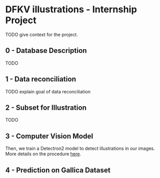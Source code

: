 # DFKV illustrations - Internship Project

TODO give context for the project.

## 0 - Database Description

TODO

## 1 - Data reconciliation

TODO explain goal of data reconciliation

## 2 - Subset for Illustration 

TODO


## 3 - Computer Vision Model

Then, we train a Detectron2 model to detect illustrations in our images. More details on the procedure [here](https://github.com/dfk-paris/DFKV-illustrations/tree/main/3_illustration_detection).

## 4 - Prediction on Gallica Dataset

